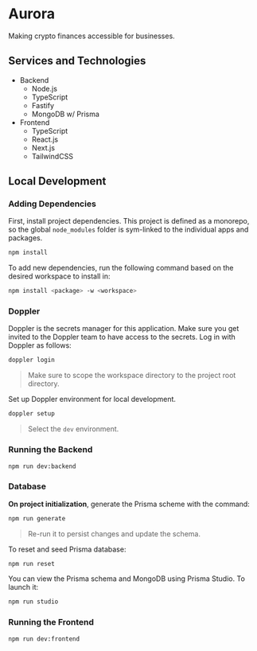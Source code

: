 # Aurora

Making crypto finances accessible for businesses.

## Services and Technologies

- Backend
  - Node.js
  - TypeScript
  - Fastify
  - MongoDB w/ Prisma
- Frontend
  - TypeScript
  - React.js
  - Next.js
  - TailwindCSS

## Local Development

### Adding Dependencies

First, install project dependencies. This project is defined as a monorepo, so the global `node_modules` folder is sym-linked to the individual apps and packages.

```sh
npm install
```

To add new dependencies, run the following command based on the desired workspace to install in:

```sh
npm install <package> -w <workspace>
```

### Doppler 

Doppler is the secrets manager for this application. Make sure you get invited to the Doppler team to have access to the secrets. Log in with Doppler as follows:

```sh
doppler login
```

> Make sure to scope the workspace directory to the project root directory.

Set up Doppler environment for local development.

```sh
doppler setup
```

> Select the `dev` environment.

### Running the Backend

```sh
npm run dev:backend
```

### Database

**On project initialization**, generate the Prisma scheme with the command:

```sh
npm run generate
```

> Re-run it to persist changes and update the schema.

To reset and seed Prisma database:

```sh
npm run reset
```

You can view the Prisma schema and MongoDB using Prisma Studio. To launch it:

```sh
npm run studio
```

### Running the Frontend

```sh
npm run dev:frontend
```
